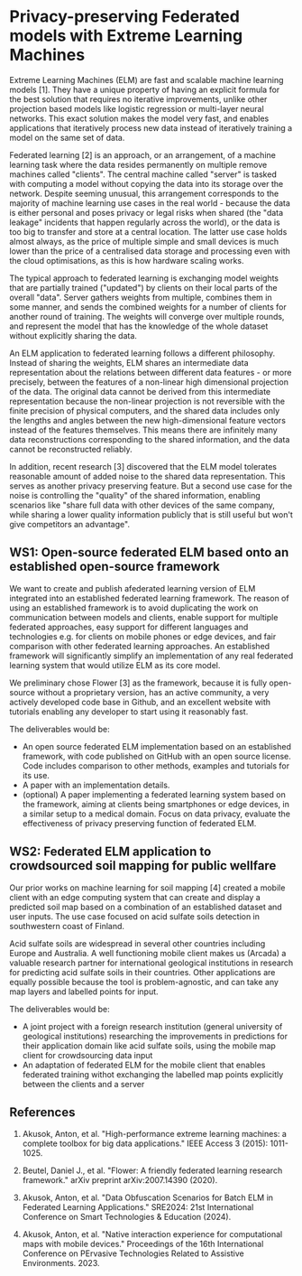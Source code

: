 # Privacy-preserving Federated models with Extreme Learning Machines

Extreme Learning Machines (ELM) are fast and scalable machine learning models [1]. They have a unique property of having an explicit formula for the best solution that requires no iterative improvements, unlike other projection based models like logistic regression or multi-layer neural networks. This exact solution makes the model very fast, and enables applications that iteratively process new data instead of iteratively training a model on the same set of data. 

Federated learning [2] is an approach, or an arrangement, of a machine learning task where the data resides permanently on multiple remove machines called "clients". The central machine called "server" is tasked with computing a model without copying the data into its storage over the network. Despite seeming unusual, this arrangement corresponds to the majority of machine learning use cases in the real world - because the data is either personal and poses privacy or legal risks when shared (the "data leakage" incidents that happen regularly across the world), or the data is too big to transfer and store at a central location. The latter use case holds almost always, as the price of multiple simple and small devices is much lower than the price of a centralised data storage and processing even with the cloud optimisations, as this is how hardware scaling works.

The typical approach to federated learning is exchanging model weights that are partially trained ("updated") by clients on their local parts of the overall "data". Server gathers weights from multiple, combines them in some manner, and sends the combined weights for a number of clients for another round of training. The weights will converge over multiple rounds, and represent the model that has the knowledge of the whole dataset without explicitly sharing the data.

An ELM application to federated learning follows a different philosophy. Instead of sharing the weights, ELM shares an intermediate data representation about the relations between different data features - or more precisely, between the features of a non-linear high dimensional projection of the data. The original data cannot be derived from this intermediate representation because the non-linear projection is not reversible with the finite precision of physical computers, and the shared data includes only the lengths and angles between the new high-dimensional feature vectors instead of the features themselves. This means there are infinitely many data reconstructions corresponding to the shared information, and the data cannot be reconstructed reliably.

In addition, recent research [3] discovered that the ELM model tolerates reasonable amount of added noise to the shared data representation. This serves as another privacy preserving feature. But a second use case for the noise is controlling the "quality" of the shared information, enabling scenarios like "share full data with other devices of the same company, while sharing a lower quality information publicly that is still useful but won't give competitors an advantage".


## WS1: Open-source federated ELM based onto an established open-source framework

We want to create and publish afederated learning version of ELM integrated into an established federated learning framework. The reason of using an established framework is to avoid duplicating the work on communication between models and clients, enable support for multiple federated approaches, easy support for different languages and technologies e.g. for clients on mobile phones or edge devices, and fair comparison with other federated learning approaches. An established framework will significantly simplify an implementation of any real federated learning system that would utilize ELM as its core model.

We preliminary chose Flower [3] as the framework, because it is fully open-source without a proprietary version, has an active community, a very actively developed code base in Github, and an excellent website with tutorials enabling any developer to start using it reasonably fast.

The deliverables would be:

- An open source federated ELM implementation based on an established framework, with code published on GitHub with an open source license. Code includes comparison to other methods, examples and tutorials for its use.
- A paper with an implementation details.
- (optional) A paper implementing a federated learning system based on the framework, aiming at clients being smartphones or edge devices, in a similar setup to a medical domain. Focus on data privacy, evaluate the effectiveness of privacy preserving function of federated ELM.


## WS2: Federated ELM application to crowdsourced soil mapping for public wellfare

Our prior works on machine learning for soil mapping [4] created a mobile client with an edge computing system that can create and display a predicted soil map based on a combination of an established dataset and user inputs. The use case focused on acid sulfate soils detection in southwestern coast of Finland.

Acid sulfate soils are widespread in several other countries including Europe and Australia. A well functioning mobile client makes us (Arcada) a valuable research partner for international geological institutions in research for predicting acid sulfate soils in their countries. Other applications are equally possible because the tool is problem-agnostic, and can take any map layers and labelled points for input.

The deliverables would be:

- A joint project with a foreign research institution (general university of geological institutions) researching the improvements in predictions for their application domain like acid sulfate soils, using the mobile map client for crowdsourcing data input
- An adaptation of federated ELM for the mobile client that enables federated training withot exchanging the labelled map points explicitly between the clients and a server


## References

1. Akusok, Anton, et al. "High-performance extreme learning machines: a complete toolbox for big data applications." IEEE Access 3 (2015): 1011-1025.

2. Beutel, Daniel J., et al. "Flower: A friendly federated learning research framework." arXiv preprint arXiv:2007.14390 (2020).

3. Akusok, Anton, et al. "Data Obfuscation Scenarios for Batch ELM in Federated Learning Applications." SRE2024: 21st International Conference on Smart Technologies & Education (2024).

4. Akusok, Anton, et al. "Native interaction experience for computational maps with mobile devices." Proceedings of the 16th International Conference on PErvasive Technologies Related to Assistive Environments. 2023.